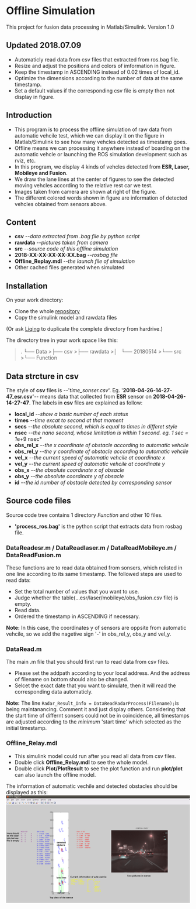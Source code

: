 # Offline Simulation

 This project for fusion data processing in Matlab/Simulink. Version 1.0

## Updated 2018.07.09

+ Automaticly read data from csv files that extracted from ros.bag file.
+ Resize and adjust the positions and colors of imformation in figure.
+ Keep the timestamp in ASCENDING instead of 0.02 times of local_id.
+ Optimize the dimensions according to the number of data at the same timestamp.
+ Set a default values if the corresponding csv file is empty then not display in figure.

## Introduction

+ This program is to process the offline simulation of raw data from automatic vehcile test, which we can display it on the figure in Matlab/Simulink to see how many vehcles detected as timestamp goes.
+ Offline means we can processing it anywhere instead of boarding on the automatic vehcle or launching the ROS simulation development such as rviz, etc.
+ In this program, we display 4 kinds of vehcles detected from **ESR, Laser, Mobileye and Fusion**.
+ We draw the lane lines at the center of figures to see the detected moving vehcles according to the relative rest car we test.
+ Images taken from camera are shown at right of the figure.
+ The different colored words shown in figure are information of detected vehcles obtained from sensors above.

## Content

+ **csv** --*data extracted from .bag file by python script*
+ **rawdata** --*pictures taken from camera*
+ **src** --*source code of this offline simulation*
+ **2018-XX-XX-XX-XX-XX.bag** --*rosbag file*
+ **Offline_Replay.mdl** --*the launch file of simulation*
+ Other cached files generated when simulated

## Installation

On your work directory:

+ Clone the whole [repository](https://github.com/soarchorale/01_Offline_Simulation)
+ Copy the simulink model and rawdata files

(Or ask [Liqing](lqxu@nullmax.ai) to duplicate the complete directory from hardrive.)

The directory tree in your work space like this:

>.
>└── Data
    >├── csv
    >├── rawdata
    >│   └── 20180514
    >└── src
        >└── Function

## Data strcture in csv

The style of **csv** files is --'*time_sonser.csv*'.
Eg. '**2018-04-26-14-27-47_esr.csv**'-- means data that collected from **ESR** sensor on **2018-04-26-14-27-47**.
The labels in **csv** files are explained as follow:

+ **local_id** --*show a basic number of each status*
+ **times** --*time excat to second at that moment*
+ **secs** --*the absolute second, which is equal to times in differet style*
+ **nsec** --*the nano second, whose limitation is within 1 second. eg. 1 sec = 1*e+9 nsec*
+ **obs_rel_x** --*the x coordinate of obstacle according to automatic vehcile*
+ **obs_rel_y** --*the y coordinate of obstacle according to automatic vehcile*
+ **vel_x** --*the current speed of automatic vehcile at coordinate x*
+ **vel_y** --*the current speed of automatic vehcile at coordinate y*
+ **obs_x** --*the absolute coordinate x of obsacle*
+ **obs_y** --*the absolute coordinate y of obsacle*
+ **id** --*the id number of obstacle detected by corresponding sensor*

## Source code files

Source code tree contains 1 directory *Function* and other 10 files.

+ **'process_ros.bag'** is the python script that extracts data from rosbag file.

### DataReadesr.m / DataReadlaser.m / DataReadMobileye.m / DataReadFusion.m

These functions are to read data obtained from sonsers, which relisted in one line according to its same timestamp.
The followed steps are used to read data:

+ Set the total number of values that you want to use.
+ Judge whether the table(...esr/laser/mobileye/obs_fusion.csv file) is empty.
+ Read data.
+ Ordered the timestamp in ASCENDING if necessary.

**Note:**
In this case, the coordinates y of sensors are oppsite from automatic vehcile, so we add the nagetive sign '-' in obs_rel_y, obs_y and vel_y.

### DataRead.m

The main .m file that you should first run to read data from csv files.

+ Please set the addpath according to your local address. And the address of filename on bottom should also be changed.
+ Selcet the exact date that you want to simulate, then it will read the corresponding data automaticly.

**Note:**
The line `Radar_Result_Info = DataReadRadarProcess(Filename);`is being maintanancing. Comment it and just display others.
Considering that the start time of differnt sonsers could not be in coincidence, all timestamps are adjusted according to the *minimum* 'start time' which selected as the initial timestamp.

### Offline_Relay.mdl

+ This simulink model could run after you read all data from csv files.
+ Double click **Offline_Relay.mdl** to see the whole model.
+ Double click **Plot/PlotResult** to see the plot function and run **plot/plot** can also launch the offline model.

The information of automatic vechile and detected obstacles should be displayed as this:
![eg](https://github.com/soarchorale/01_Offline_Simulation/blob/master/Eg.png?raw=true)